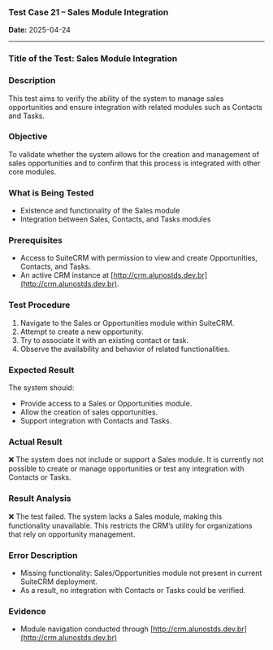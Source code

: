 ### **Test Case 21 – Sales Module Integration**

**Date:** 2025-04-24

---

### **Title of the Test:** Sales Module Integration

### **Description**

This test aims to verify the ability of the system to manage sales opportunities and ensure integration with related modules such as Contacts and Tasks.

### **Objective**

To validate whether the system allows for the creation and management of sales opportunities and to confirm that this process is integrated with other core modules.

### **What is Being Tested**

- Existence and functionality of the Sales module
- Integration between Sales, Contacts, and Tasks modules

### **Prerequisites**

- Access to SuiteCRM with permission to view and create Opportunities, Contacts, and Tasks.
- An active CRM instance at [http://crm.alunostds.dev.br](http://crm.alunostds.dev.br).

### **Test Procedure**

1. Navigate to the Sales or Opportunities module within SuiteCRM.
2. Attempt to create a new opportunity.
3. Try to associate it with an existing contact or task.
4. Observe the availability and behavior of related functionalities.

### **Expected Result**

The system should:
- Provide access to a Sales or Opportunities module.
- Allow the creation of sales opportunities.
- Support integration with Contacts and Tasks.

### **Actual Result**

❌ The system does not include or support a Sales module. It is currently not possible to create or manage opportunities or test any integration with Contacts or Tasks.

### **Result Analysis**

❌ The test failed. The system lacks a Sales module, making this functionality unavailable. This restricts the CRM’s utility for organizations that rely on opportunity management.

### **Error Description**

- Missing functionality: Sales/Opportunities module not present in current SuiteCRM deployment.
- As a result, no integration with Contacts or Tasks could be verified.

### **Evidence**

- Module navigation conducted through [http://crm.alunostds.dev.br](http://crm.alunostds.dev.br)

